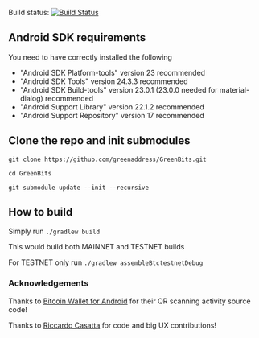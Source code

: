 Build status: [![Build Status](https://travis-ci.org/greenaddress/GreenBits.png?branch=master)](https://travis-ci.org/greenaddress/GreenBits) 

## Android SDK requirements

You need to have correctly installed the following

- "Android SDK Platform-tools" version 23 recommended
- "Android SDK Tools" version 24.3.3 recommended
- "Android SDK Build-tools" version 23.0.1 (23.0.0 needed for material-dialog) recommended
- "Android Support Library" version 22.1.2 recommended
- "Android Support Repository" version 17 recommended

## Clone the repo and init submodules

`git clone https://github.com/greenaddress/GreenBits.git`

`cd GreenBits`

`git submodule update --init --recursive`

## How to build

Simply run `./gradlew build`

This would build both MAINNET and TESTNET builds

For TESTNET only run `./gradlew assembleBtctestnetDebug`

### Acknowledgements

Thanks to [Bitcoin Wallet for Android](https://github.com/schildbach/bitcoin-wallet) for their QR scanning activity source code!

Thanks to [Riccardo Casatta](https://github.com/RCasatta) for code and big UX contributions!
